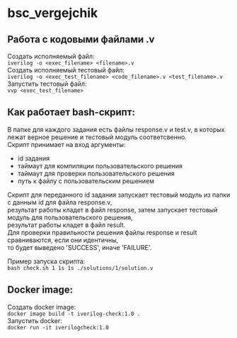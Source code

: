 # bsc_vergejchik

## Работа с кодовыми файлами .v
Создать исполняемый файл:  
	```iverilog -o <exec_filename> <filename>.v```  
Создать исполняемый тестовый файл:  
	```iverilog -o <exec_test_filename> <code_filename>.v <test_filename>.v```  
Запустить тестовый файл:  
	```vvp <exec_test_filename>```  
## Как работает bash-скрипт:  
В папке для каждого задания есть файлы response.v и test.v, 
в которых лежат верное решение и тестовый модуль соответсвенно.  
Скрипт принимает на вход аргументы:
- id задания
- таймаут для компиляции пользовательского решения
- таймаут для проверки пользовательского решения
- путь к файлу с пользовательским решением  

Скрипт для переданного id задания запускает тестовый модуль из папки с данным id для файла response.v,   
результат работы кладет в файл response, затем запускает тестовый модуль для пользовательского решения,   
результат работы кладет в файл result.  
Для проверки правильности решения файлы response и result сравниваются, если они идентичны,   
то будет выведено 'SUCCESS', иначе 'FAILURE'.  

Пример запуска скрипта:  
 ```bash check.sh 1 1s 1s ./solutions/1/solution.v```
 
 ## Docker image:
Создать docker image:  
 ```docker image build -t iverilog-check:1.0 .```  
 Запустить docker:  
 ```docker run -it iverilogcheck:1.0```
